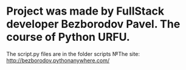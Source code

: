# Project was made by FullStack developer Bezborodov Pavel. The course of Python URFU.
The script.py files are in the folder scripts
№The site: http://bezborodov.pythonanywhere.com/
